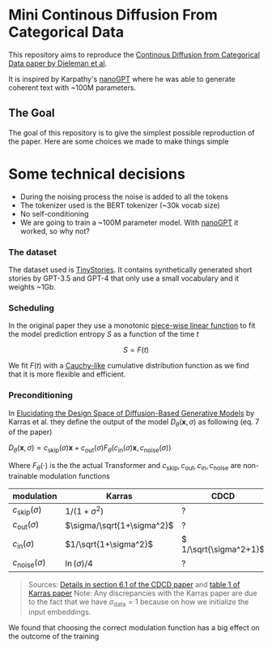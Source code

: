 # Mini Continous Diffusion From Categorical Data

This repository aims to reproduce the [Continous Diffusion from Categorical Data paper by Dieleman et al](https://arxiv.org/pdf/2211.15089.pdf).

It is inspired by Karpathy's [nanoGPT](https://github.com/karpathy/nanoGPT) where he was able to generate coherent text with ~100M parameters.

## The Goal

The goal of this repository is to give the simplest possible reproduction of the paper. Here are some choices we made to make things simple

# Some technical decisions

- During the noising process the noise is added to all the tokens
- The tokenizer used is the BERT tokenizer (~30k vocab size)
- No self-conditioning
- We are going to train a ~100M parameter model. With [nanoGPT](https://github.com/karpathy/nanoGPT) it worked, so why not?

### The dataset
The dataset used is [TinyStories](https://huggingface.co/datasets/roneneldan/TinyStories). It contains synthetically generated short stories by GPT-3.5 and GPT-4 that only use a small vocabulary and it weights ~1Gb.


### Scheduling
In the original paper they use a monotonic [piece-wise linear function](https://en.wikipedia.org/wiki/Piecewise_linear_function) to fit the model prediction entropy $S$ as a function of the time $t$

$$S=F(t)$$

We fit $F(t)$ with a [Cauchy-like](https://en.wikipedia.org/wiki/Cauchy_distribution) cumulative distribution function as we find that it is more flexible and efficient.


### Preconditioning

In [Elucidating the Design Space of Diffusion-Based Generative Models](https://arxiv.org/pdf/2206.00364.pdf) by Karras et al. they define the output of the model $D_\theta(\boldsymbol x,\sigma)$ as following (eq. 7 of the paper)

$D_\theta(\boldsymbol x,\sigma)=c_\textrm{skip}(\sigma)\boldsymbol x + c_\textrm{out}(\sigma)F_\theta(c_\textrm{in}(\sigma)\boldsymbol x,c_\textrm{noise}(\sigma))$

Where $F_\theta(\cdot)$ is the the actual Transformer and $c_\textrm{skip},c_\textrm{out},c_\textrm{in},c_\textrm{noise}$ are non-trainable modulation functions

|modulation   |Karras   |CDCD   |ours   |
|---|---|---|---|
|$c_\textrm{skip}(\sigma)$   |  $1/ (1+\sigma^2)$| ?  | $\tan(1-\sigma)$  |
|$c_\textrm{out}(\sigma)$  |  $\sigma/\sqrt{1+\sigma^2}$ | ?  | $\tanh(\sigma)$  |
|$c_\textrm{in}(\sigma)$   | $1/\sqrt{1+\sigma^2}$  | $ 1/\sqrt{\sigma^2+1}$  |$ 1/\sqrt{\sigma^2+1}$   |
|$c_\textrm{noise}(\sigma)$   | $\ln(\sigma)/4$  | ?  | 1  |
> Sources: [Details in section 6.1 of the CDCD paper](https://arxiv.org/pdf/2211.15089.pdf) and [table 1 of Karras paper](https://arxiv.org/pdf/2206.00364.pdf)
> Note: Any discrepancies with the Karras paper are due to the fact that we have $\sigma_\textrm{data}=1$ because on how we initialize the input embeddings.

We found that choosing the correct modulation function has a big effect on the outcome of the training